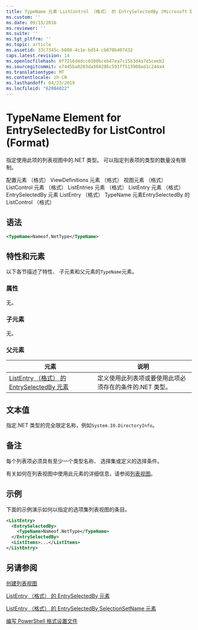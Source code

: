 ```yaml
---
title: TypeName 元素 ListControl （格式） 的 EntrySelectedBy |Microsoft Docs
ms.custom: ''
ms.date: 09/13/2016
ms.reviewer: ''
ms.suite: ''
ms.tgt_pltfrm: ''
ms.topic: article
ms.assetid: 33c7345c-b808-4c1e-bd54-cb870b407432
caps.latest.revision: 14
ms.openlocfilehash: 0f7216d4dcc0380bceb47ea7c15b3d4a7e5ceeb2
ms.sourcegitcommit: e7445ba8203da304286c591ff513900ad1c244a4
ms.translationtype: MT
ms.contentlocale: zh-CN
ms.lasthandoff: 04/23/2019
ms.locfileid: "62084022"
---
```

# <a name="typename-element-for-entryselectedby-for-listcontrol-format"></a>TypeName Element for EntrySelectedBy for ListControl (Format)

指定使用此项的列表视图中的.NET 类型。 可以指定列表项的类型的数量没有限制。

配置元素 （格式） ViewDefinitions 元素 （格式） 视图元素 （格式） ListControl 元素 （格式） ListEntries 元素 （格式） ListEntry 元素 （格式） EntrySelectedBy 元素 ListEntry （格式） TypeName 元素EntrySelectedBy 的 ListControl （格式）

## <a name="syntax"></a>语法

```xml
<TypeName>Nameof.NetType</TypeName>
```

## <a name="attributes-and-elements"></a>特性和元素

以下各节描述了特性、 子元素和父元素的`TypeName`元素。

### <a name="attributes"></a>属性

无。

### <a name="child-elements"></a>子元素

无。

### <a name="parent-elements"></a>父元素

|元素|说明|
|-------------|-----------------|
|[ListEntry （格式） 的 EntrySelectedBy 元素](./entryselectedby-element-for-listentry-for-listcontrol-format.md)|定义使用此列表项或要使用此项必须存在的条件的.NET 类型。|

## <a name="text-value"></a>文本值

指定.NET 类型的完全限定名称，例如`System.IO.DirectoryInfo`。

## <a name="remarks"></a>备注

每个列表项必须具有至少一个类型名称、 选择集或定义的选择条件。

有关如何在列表视图中使用此元素的详细信息，请参阅[列表视图](./creating-a-list-view.md)。

## <a name="example"></a>示例

下面的示例演示如何以指定的选项集列表视图的条目。

```xml
<ListEntry>
  <EntrySelectedBy>
    <TypeName>Nameof.NetType</TypeName>
  </EntrySelectedBy>
  <ListItems>...</ListItems>
</ListEntry>
```

## <a name="see-also"></a>另请参阅

[创建列表视图](./creating-a-list-view.md)

[ListEntry （格式） 的 EntrySelectedBy 元素](./entryselectedby-element-for-listentry-for-listcontrol-format.md)

[ListEntry （格式） 的 EntrySelectedBy SelectionSetName 元素](./selectionsetname-element-for-entryselectedby-for-listcontrol-format.md)

[编写 PowerShell 格式设置文件](./writing-a-powershell-formatting-file.md)
